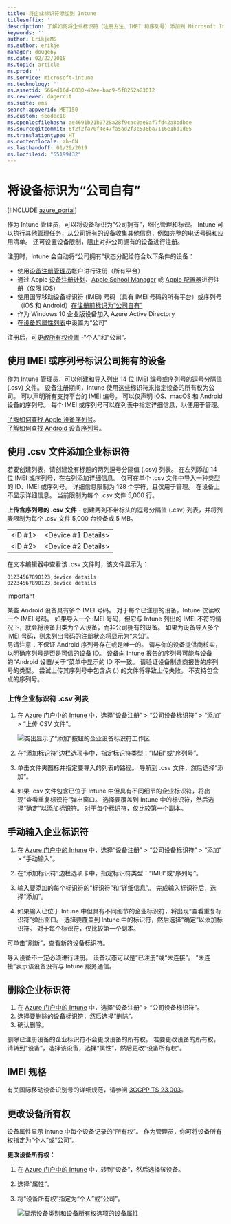 ```yaml
---
title: 将企业标识符添加到 Intune
titlesuffix: ''
description: 了解如何将企业标识符（注册方法、IMEI 和序列号）添加到 Microsoft Intune。
keywords: ''
author: ErikjeMS
ms.author: erikje
manager: dougeby
ms.date: 02/22/2018
ms.topic: article
ms.prod: ''
ms.service: microsoft-intune
ms.technology: ''
ms.assetid: 566ed16d-8030-42ee-bac9-5f8252a83012
ms.reviewer: dagerrit
ms.suite: ems
search.appverid: MET150
ms.custom: seodec18
ms.openlocfilehash: ae4691b21b9728a28f9cac0ae0af7fd42a8bdbde
ms.sourcegitcommit: 6f2f2fa70f4e47fa5ad2f3c536ba7116e1bd1d05
ms.translationtype: HT
ms.contentlocale: zh-CN
ms.lasthandoff: 01/29/2019
ms.locfileid: "55199432"
---
```

# <a name="identify-devices-as-corporate-owned"></a>将设备标识为“公司自有”

[!INCLUDE [azure_portal](./includes/azure_portal.md)]

作为 Intune 管理员，可以将设备标识为“公司拥有”，细化管理和标识。 Intune 可以执行其他管理任务，从公司拥有的设备收集其他信息，例如完整的电话号码和应用清单。 还可设置设备限制，阻止对非公司拥有的设备进行注册。

注册时，Intune 会自动将“公司拥有”状态分配给符合以下条件的设备：

- 使用[设备注册管理员](device-enrollment-manager-enroll.md)帐户进行注册（所有平台）
- 通过 Apple [设备注册计划](device-enrollment-program-enroll-ios.md)、[Apple School Manager](apple-school-manager-set-up-ios.md) 或 [Apple 配置器](apple-configurator-enroll-ios.md)进行注册（仅限 iOS）
- 使用国际移动设备标识符 (IMEI) 号码（具有 IMEI 号码的所有平台）或序列号（iOS 和 Android）[在注册前标识为“公司自有”](#identify-corporate-owned-devices-with-imei-or-serial-number)
- 作为 Windows 10 企业版设备加入 Azure Active Directory
- 在[设备的属性列表](#change-device-ownership)中设置为“公司”

注册后，可[更改所有权设置](#change-device-ownership) -“个人”和“公司”。

## <a name="identify-corporate-owned-devices-with-imei-or-serial-number"></a>使用 IMEI 或序列号标识公司拥有的设备

作为 Intune 管理员，可以创建和导入列出 14 位 IMEI 编号或序列号的逗号分隔值 (.csv) 文件。 设备注册期间，Intune 使用这些标识符来指定设备的所有权为公司。 可以声明所有支持平台的 IMEI 编号。 可以仅声明 iOS、macOS 和 Android 设备的序列号。 每个 IMEI 或序列号可以在列表中指定详细信息，以便用于管理。

<!-- When you upload serial numbers for corporate-owned iOS devices, they must be paired with a corporate enrollment profile. Devices must then be enrolled using either Apple’s device enrollment program (DEP) or Apple Configurator to have them appear as corporate-owned. -->

[了解如何查找 Apple 设备序列号](https://support.apple.com/HT204308)。<br>
[了解如何查找 Android 设备序列号](https://support.google.com/store/answer/3333000)。

## <a name="add-corporate-identifiers-by-using-a-csv-file"></a>使用 .csv 文件添加企业标识符
若要创建列表，请创建没有标题的两列逗号分隔值 (.csv) 列表。 在左列添加 14 位 IMEI 或序列号，在右列添加详细信息。 仅可在单个 .csv 文件中导入一种类型的 ID、IMEI 或序列号。 详细信息限制为 128 个字符，且仅用于管理。 在设备上不显示详细信息。 当前限制为每个 .csv 文件 5,000 行。

**上传含序列号的 .csv 文件** - 创建两列不带标头的逗号分隔值 (.csv) 列表，并将列表限制为每个 .csv 文件 5,000 台设备或 5 MB。

|||
|-|-|
|&lt;ID #1&gt;|&lt;Device #1 Details&gt;|
|&lt;ID #2&gt;|&lt;Device #2 Details&gt;|

在文本编辑器中查看该 .csv 文件时，该文件显示为：

```
01234567890123,device details
02234567890123,device details
```

> [!IMPORTANT]
> 某些 Android 设备具有多个 IMEI 号码。 对于每个已注册的设备，Intune 仅读取一个 IMEI 号码。 如果导入一个 IMEI 号码，但它与 Intune 列出的 IMEI 不符的情况下，就会将设备归类为个人设备，而非公司拥有的设备。 如果为设备导入多个 IMEI 号码，则未列出号码的注册状态将显示为“未知”。<br>
>另请注意：不保证 Android 序列号存在或是唯一的。 请与你的设备提供商核实，以明确序列号是否是可信的设备 ID。
>设备向 Intune 报告的序列号可能与设备的“Android 设置/关于”菜单中显示的 ID 不一致。 请验证设备制造商报告的序列号的类型。
>尝试上传其序列号中包含点 (.) 的文件将导致上传失败。 不支持包含点的序列号。

### <a name="upload-a-csv-list-of-corporate-identifiers"></a>上传企业标识符 .csv 列表

1. 在 [Azure 门户中的 Intune](https://portal.azure.com) 中，选择“设备注册” > “公司设备标识符” > “添加” > “上传 CSV 文件”。

   ![突出显示了“添加”按钮的企业设备标识符工作区](./media/add-corp-id.png)

2. 在“添加标识符”边栏选项卡中，指定标识符类型：“IMEI”或“序列号”。

3. 单击文件夹图标并指定要导入的列表的路径。 导航到 .csv 文件，然后选择“添加”。 

4. 如果 .csv 文件包含已位于 Intune 中但具有不同细节的企业标识符，将出现“查看重复标识符”弹出窗口。 选择要覆盖到 Intune 中的标识符，然后选择“确定”以添加标识符。 对于每个标识符，仅比较第一个副本。

## <a name="manually-enter-corporate-identifiers"></a>手动输入企业标识符

1. 在 [Azure 门户中的 Intune](https://portal.azure.com) 中，选择“设备注册” > “公司设备标识符” > “添加” > “手动输入”。

2. 在“添加标识符”边栏选项卡中，指定标识符类型：“IMEI”或“序列号”。

3. 输入要添加的每个标识符的“标识符”和“详细信息”。 完成输入标识符后，选择“添加”。

5. 如果输入已位于 Intune 中但具有不同细节的企业标识符，将出现“查看重复标识符”弹出窗口。 选择要覆盖到 Intune 中的标识符，然后选择“确定”以添加标识符。 对于每个标识符，仅比较第一个副本。

可单击“刷新”，查看新的设备标识符。

导入设备不一定必须进行注册。 设备状态可以是“已注册”或“未连接”。 “未连接”表示该设备没有与 Intune 服务通信。

## <a name="delete-corporate-identifiers"></a>删除企业标识符

1. 在 [Azure 门户中的 Intune](https://portal.azure.com) 中，选择“设备注册” > “公司设备标识符”。
2. 选择要删除的设备标识符，然后选择“删除”。
3. 确认删除。

删除已注册设备的企业标识符不会更改设备的所有权。 若要更改设备的所有权，请转到“设备”，选择该设备，选择“属性”，然后更改“设备所有权”。

## <a name="imei-specifications"></a>IMEI 规格
有关国际移动设备识别号的详细规范，请参阅 [3GGPP TS 23.003](https://portal.3gpp.org/desktopmodules/Specifications/SpecificationDetails.aspx?specificationId=729)。

## <a name="change-device-ownership"></a>更改设备所有权

设备属性显示 Intune 中每个设备记录的“所有权”。 作为管理员，你可将设备所有权指定为“个人”或“公司”。

**更改设备所有权：**
1. 在 [Azure 门户中的 Intune](https://portal.azure.com) 中，转到“设备”，然后选择该设备。
2. 选择“属性”。
3. 将“设备所有权”指定为“个人”或“公司”。

   ![显示设备类别和设备所有权选项的设备属性](./media/device-properties.png)
